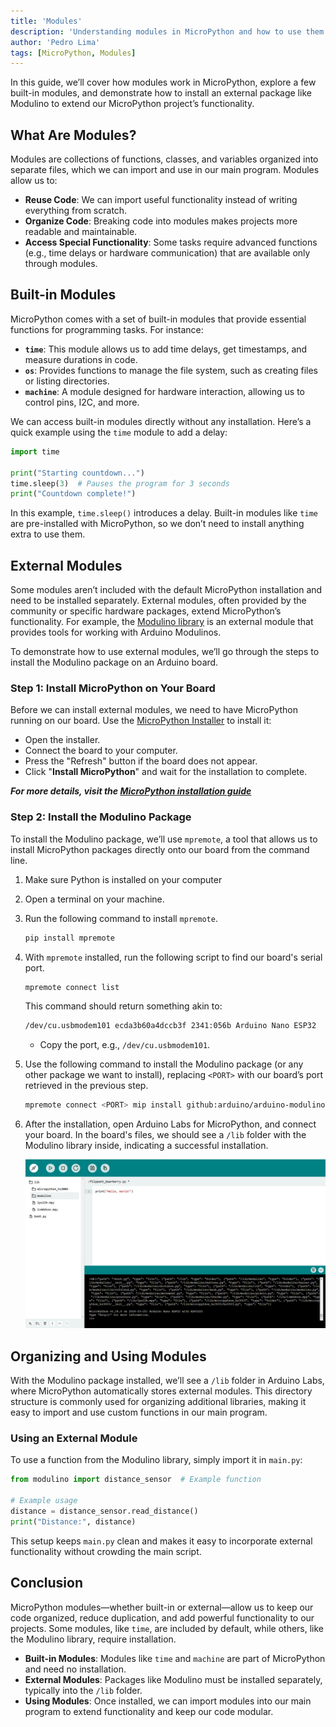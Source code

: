 ```yaml
---
title: 'Modules'
description: 'Understanding modules in MicroPython and how to use them.'
author: 'Pedro Lima'
tags: [MicroPython, Modules]
---
```



In this guide, we’ll cover how modules work in MicroPython, explore a few built-in modules, and demonstrate how to install an external package like Modulino to extend our MicroPython project’s functionality.

## What Are Modules?

Modules are collections of functions, classes, and variables organized into separate files, which we can import and use in our main program. Modules allow us to:

- **Reuse Code**: We can import useful functionality instead of writing everything from scratch.
- **Organize Code**: Breaking code into modules makes projects more readable and maintainable.
- **Access Special Functionality**: Some tasks require advanced functions (e.g., time delays or hardware communication) that are available only through modules.

## Built-in Modules

MicroPython comes with a set of built-in modules that provide essential functions for programming tasks. For instance:

- **`time`**: This module allows us to add time delays, get timestamps, and measure durations in code.
- **`os`**: Provides functions to manage the file system, such as creating files or listing directories.
- **`machine`**: A module designed for hardware interaction, allowing us to control pins, I2C, and more.

We can access built-in modules directly without any installation. Here’s a quick example using the `time` module to add a delay:

```python
import time

print("Starting countdown...")
time.sleep(3)  # Pauses the program for 3 seconds
print("Countdown complete!")
```

In this example, `time.sleep()` introduces a delay. Built-in modules like `time` are pre-installed with MicroPython, so we don’t need to install anything extra to use them.

## External Modules

Some modules aren’t included with the default MicroPython installation and need to be installed separately. External modules, often provided by the community or specific hardware packages, extend MicroPython’s functionality. For example, the [Modulino library](https://github.com/arduino/arduino-modulino-mpy) is an external module that provides tools for working with Arduino Modulinos.

To demonstrate how to use external modules, we’ll go through the steps to install the Modulino package on an Arduino board.

### Step 1: Install MicroPython on Your Board

Before we can install external modules, we need to have MicroPython running on our board. Use the [MicroPython Installer](https://labs.arduino.cc/en/labs/micropython-installer) to install it:

- Open the installer.
- Connect the board to your computer.
- Press the "Refresh" button if the board does not appear.
- Click "**Install MicroPython**" and wait for the installation to complete.

***For more details, visit the [MicroPython installation guide](/micropython/first-steps/install-guide)***

### Step 2: Install the Modulino Package

To install the Modulino package, we’ll use `mpremote`, a tool that allows us to install MicroPython packages directly onto our board from the command line.

1. Make sure Python is installed on your computer
2. Open a terminal on your machine.
3. Run the following command to install `mpremote`.

   ```bash
   pip install mpremote 
   ```

4. With `mpremote` installed, run the following script to find our board's serial port.

   ```bash
   mpremote connect list
   ```

   This command should return something akin to:

   ```bash
   /dev/cu.usbmodem101 ecda3b60a4dccb3f 2341:056b Arduino Nano ESP32
   ```

   - Copy the port, e.g., `/dev/cu.usbmodem101`.

5. Use the following command to install the Modulino package (or any other package we want to install), replacing `<PORT>` with our board’s port retrieved in the previous step.

   ```bash
   mpremote connect <PORT> mip install github:arduino/arduino-modulino-mpy
   ```

6. After the installation, open Arduino Labs for MicroPython, and connect your board. In the board's files, we should see a `/lib` folder with the Modulino library inside, indicating a successful installation.

   ![MicroPython Lab Files](./assets/microPythonLabsFiles.png)

## Organizing and Using Modules

With the Modulino package installed, we’ll see a `/lib` folder in Arduino Labs, where MicroPython automatically stores external modules. This directory structure is commonly used for organizing additional libraries, making it easy to import and use custom functions in our main program.

### Using an External Module

To use a function from the Modulino library, simply import it in `main.py`:

```python
from modulino import distance_sensor  # Example function

# Example usage
distance = distance_sensor.read_distance()
print("Distance:", distance)
```

This setup keeps `main.py` clean and makes it easy to incorporate external functionality without crowding the main script.

## Conclusion

MicroPython modules—whether built-in or external—allow us to keep our code organized, reduce duplication, and add powerful functionality to our projects. Some modules, like `time`, are included by default, while others, like the Modulino library, require installation.

- **Built-in Modules**: Modules like `time` and `machine` are part of MicroPython and need no installation.
- **External Modules**: Packages like Modulino must be installed separately, typically into the `/lib` folder.
- **Using Modules**: Once installed, we can import modules into our main program to extend functionality and keep our code modular.